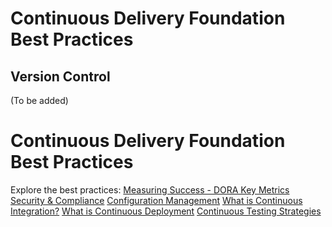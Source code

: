 # Continuous Delivery Foundation Best Practices


## Version Control 
(To be added)


# Continuous Delivery Foundation Best Practices

Explore the best practices:
[Measuring Success - DORA Key Metrics]()
[Security & Compliance]()
[Configuration Management]()
[What is Continuous Integration?](/best-practices/documentation/continuous-integration)
[What is Continuous Deployment]()
[Continuous Testing Strategies]()
